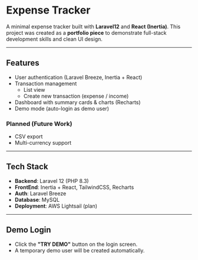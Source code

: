 # Expense Tracker

A minimal expense tracker built with **Laravel12** and **React (Inertia)**.
This project was created as a **portfolio piece** to demonstrate full-stack development skills and clean UI design.

---

## Features

- User authentication (Laravel Breeze, Inertia + React)
- Transaction management
  - List view
  - Create new transaction (expense / income)
- Dashboard with summary cards & charts (Recharts)
- Demo mode (auto-login as demo user)

### Planned (Future Work)
- CSV export
- Multi-currency support

---

## Tech Stack

- **Backend**: Laravel 12 (PHP 8.3)
- **FrontEnd**: Inertia + React, TailwindCSS, Recharts
- **Auth**: Laravel Breeze
- **Database**: MySQL
- **Deployment**: AWS Lightsail (plan)

---

## Demo Login
- Click the **"TRY DEMO"** button on the login screen.
- A temporary demo user will be created automatically.